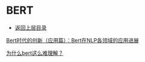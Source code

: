 # BERT

* [返回上层目录](../natural-language-processing.md)



[Bert时代的创新（应用篇）：Bert在NLP各领域的应用进展](https://zhuanlan.zhihu.com/p/68446772)



[为什么bert这么难理解？](https://www.zhihu.com/question/510738704/answer/2305000399)

